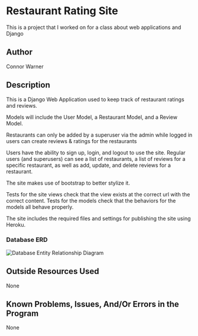# Restaurant Rating Site

This is a project that I worked on for a class about web applications and Django

## Author

Connor Warner

## Description

This is a Django Web Application used to keep track of restaurant ratings and reviews.

Models will include the User Model, a Restaurant Model, and a Review Model.

Restaurants can only be added by a superuser via the admin while logged in users can create reviews & ratings for the restaurants

Users have the ability to sign up, login, and logout to use the site.
Regular users (and superusers) can see a list of restaurants, a list of reviews for a specific restaurant, as well as add, update, and delete reviews for a restaurant.

The site makes use of bootstrap to better stylize it.

Tests for the site views check that the view exists at the correct url with the correct content.
Tests for the models check that the behaviors for the models all behave properly.

The site includes the required files and settings for publishing the site using Heroku.


### Database ERD
![Database Entity Relationship Diagram](https://barnesbrothers.ddns.net/cis218/assignment_images/assignment_3/cis218_assignment_3_erd.png "Databse Entity Relationship Diagram")


## Outside Resources Used

None

## Known Problems, Issues, And/Or Errors in the Program

None
